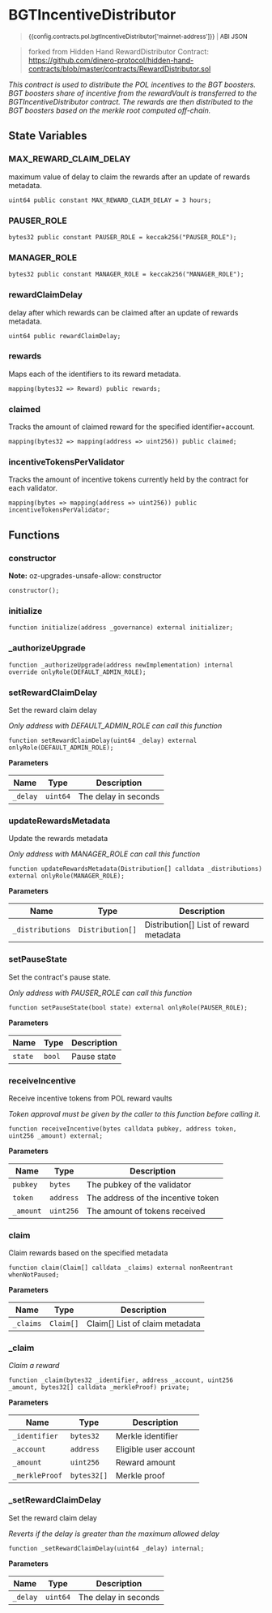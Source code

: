 <script setup>
  import config from '@berachain/config/constants.json';
</script>

# BGTIncentiveDistributor

> <small><a target="_blank" :href="config.mainnet.dapps.berascan.url + 'address/' + config.contracts.pol.bgtIncentiveDistributor['mainnet-address']">{{config.contracts.pol.bgtIncentiveDistributor['mainnet-address']}}</a><span v-if="config.contracts.pol.bgtIncentiveDistributor.abi">&nbsp;|&nbsp;<a target="_blank" :href="config.contracts.pol.bgtIncentiveDistributor.abi">ABI JSON</a></span></small>

> forked from Hidden Hand RewardDistributor Contract:
> https://github.com/dinero-protocol/hidden-hand-contracts/blob/master/contracts/RewardDistributor.sol

_This contract is used to distribute the POL incentives to the BGT boosters.
BGT boosters share of incentive from the rewardVault is transferred to the BGTIncentiveDistributor contract.
The rewards are then distributed to the BGT boosters based on the merkle root computed off-chain._

## State Variables

### MAX_REWARD_CLAIM_DELAY

maximum value of delay to claim the rewards after an update of rewards metadata.

```solidity
uint64 public constant MAX_REWARD_CLAIM_DELAY = 3 hours;
```

### PAUSER_ROLE

```solidity
bytes32 public constant PAUSER_ROLE = keccak256("PAUSER_ROLE");
```

### MANAGER_ROLE

```solidity
bytes32 public constant MANAGER_ROLE = keccak256("MANAGER_ROLE");
```

### rewardClaimDelay

delay after which rewards can be claimed after an update of rewards metadata.

```solidity
uint64 public rewardClaimDelay;
```

### rewards

Maps each of the identifiers to its reward metadata.

```solidity
mapping(bytes32 => Reward) public rewards;
```

### claimed

Tracks the amount of claimed reward for the specified identifier+account.

```solidity
mapping(bytes32 => mapping(address => uint256)) public claimed;
```

### incentiveTokensPerValidator

Tracks the amount of incentive tokens currently held by the contract for each validator.

```solidity
mapping(bytes => mapping(address => uint256)) public incentiveTokensPerValidator;
```

## Functions

### constructor

**Note:**
oz-upgrades-unsafe-allow: constructor

```solidity
constructor();
```

### initialize

```solidity
function initialize(address _governance) external initializer;
```

### \_authorizeUpgrade

```solidity
function _authorizeUpgrade(address newImplementation) internal override onlyRole(DEFAULT_ADMIN_ROLE);
```

### setRewardClaimDelay

Set the reward claim delay

_Only address with DEFAULT_ADMIN_ROLE can call this function_

```solidity
function setRewardClaimDelay(uint64 _delay) external onlyRole(DEFAULT_ADMIN_ROLE);
```

**Parameters**

| Name     | Type     | Description          |
| -------- | -------- | -------------------- |
| `_delay` | `uint64` | The delay in seconds |

### updateRewardsMetadata

Update the rewards metadata

_Only address with MANAGER_ROLE can call this function_

```solidity
function updateRewardsMetadata(Distribution[] calldata _distributions) external onlyRole(MANAGER_ROLE);
```

**Parameters**

| Name             | Type             | Description                            |
| ---------------- | ---------------- | -------------------------------------- |
| `_distributions` | `Distribution[]` | Distribution[] List of reward metadata |

### setPauseState

Set the contract's pause state.

_Only address with PAUSER_ROLE can call this function_

```solidity
function setPauseState(bool state) external onlyRole(PAUSER_ROLE);
```

**Parameters**

| Name    | Type   | Description |
| ------- | ------ | ----------- |
| `state` | `bool` | Pause state |

### receiveIncentive

Receive incentive tokens from POL reward vaults

_Token approval must be given by the caller to this function before calling it._

```solidity
function receiveIncentive(bytes calldata pubkey, address token, uint256 _amount) external;
```

**Parameters**

| Name      | Type      | Description                        |
| --------- | --------- | ---------------------------------- |
| `pubkey`  | `bytes`   | The pubkey of the validator        |
| `token`   | `address` | The address of the incentive token |
| `_amount` | `uint256` | The amount of tokens received      |

### claim

Claim rewards based on the specified metadata

```solidity
function claim(Claim[] calldata _claims) external nonReentrant whenNotPaused;
```

**Parameters**

| Name      | Type      | Description                    |
| --------- | --------- | ------------------------------ |
| `_claims` | `Claim[]` | Claim[] List of claim metadata |

### \_claim

_Claim a reward_

```solidity
function _claim(bytes32 _identifier, address _account, uint256 _amount, bytes32[] calldata _merkleProof) private;
```

**Parameters**

| Name           | Type        | Description           |
| -------------- | ----------- | --------------------- |
| `_identifier`  | `bytes32`   | Merkle identifier     |
| `_account`     | `address`   | Eligible user account |
| `_amount`      | `uint256`   | Reward amount         |
| `_merkleProof` | `bytes32[]` | Merkle proof          |

### \_setRewardClaimDelay

Set the reward claim delay

_Reverts if the delay is greater than the maximum allowed delay_

```solidity
function _setRewardClaimDelay(uint64 _delay) internal;
```

**Parameters**

| Name     | Type     | Description          |
| -------- | -------- | -------------------- |
| `_delay` | `uint64` | The delay in seconds |

